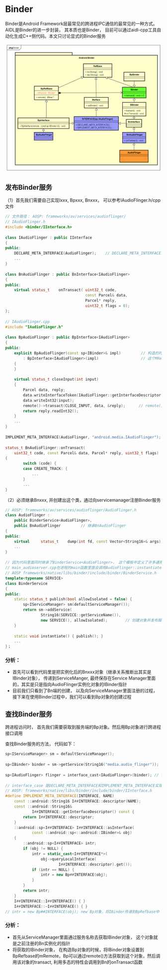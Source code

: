 # Binder

Binder是Android Framework层最常见的跨进程IPC通信的最常见的一种方式。AIDL是Binder的进一步封装， 其本质也是Binder， 目前可以通过aidl-cpp工具自动化生成C++侧代码。本文只讨论显式的Binder服务

![Class Binder](https://raw.githubusercontent.com/ShutUpLiPeng/Android-Learning/master/Binder_HwBinder%E7%9B%B8%E5%85%B3/Class%20Binder.png)

## 发布Binder服务

（1）首先我们需要自己实现Ixxx, Bpxxx, Bnxxx， 可以参考IAudioFlinger.h/cpp文件

```C++
// 文件路径： AOSP: frameworks/av/services/audioflinger/
// IAudioFlinger.h
#include <binder/IInterface.h>

class IAudioFlinger : public IInterface
{
public:
    DECLARE_META_INTERFACE(AudioFlinger);    // DECLARE_META_INTERFACE
    ...
}

class BnAudioFlinger : public BnInterface<IAudioFlinger>
{
public:
    virtual status_t    onTransact( uint32_t code,
                                    const Parcel& data,
                                    Parcel* reply,
                                    uint32_t flags = 0);
};

// IAudioFlinger.cpp
#include "IAudioFlinger.h"

class BpAudioFlinger : public BpInterface<IAudioFlinger>
{
public:
    explicit BpAudioFlinger(const sp<IBinder>& impl)         // 构造的时候impl参数， 就是mRemote
        : BpInterface<IAudioFlinger>(impl)                   // 这个MRemote其实是Bnxxx的实例的指针
    {
    }
    
    virtual status_t closeInput(int input)
    {
        Parcel data, reply;
        data.writeInterfaceToken(IAudioFlinger::getInterfaceDescriptor());
        data.writeInt32(input);
        remote()->transact(CLOSE_INPUT, data, &reply);      // remote()返回值是mRemote, 可以调用到Bn端
        return reply.readInt32();
    }
    ... 
}

IMPLEMENT_META_INTERFACE(AudioFlinger, "android.media.IAudioFlinger");  //IMPLEMENT_META_INTERFACE

status_t BnAudioFlinger::onTransact(
    uint32_t code, const Parcel& data, Parcel* reply, uint32_t flags)
{
        switch (code) {
        case CREATE_TRACK: {
        	...
        }
        ...
}


```

（2）必须继承Bnxxx, 并创建出这个类，通过向servicemanager注册Binder服务

```C++
// AOSP: frameworks/av/services/audioflinger/AudioFlinger.h
class AudioFlinger :
    public BinderService<AudioFlinger>,
    public BnAudioFlinger         // 继承BnAudioFlinger
{
public:
    virtual     status_t    dump(int fd, const Vector<String16>& args);
    ...
}

// 因为代码里面同时继承了BinderService<AudioFlinger>， 这个模板中定义了许多通用的方法， public/instantiate等
// main_audioserver.cpp在进程的main函数里面会调用AudioFlinger::instantiate();这样会发布服务
// AOSP frameworks/native/libs/binder/include/binder/BinderService.h
template<typename SERVICE>
class BinderService
{
public:
    static status_t publish(bool allowIsolated = false) {
        sp<IServiceManager> sm(defaultServiceManager());
        return sm->addService(
                String16(SERVICE::getServiceName()),
                new SERVICE(), allowIsolated);        // 创建对象并发布服务
    }

    static void instantiate() { publish(); }
	...
}；
```

### 分析：

- 首先可以看到代码里是把实例化后的Bnxxx对象（继承关系推断出其实是IBinder对象）， 传递到ServiceManger, 最终保存在Service Manager里面的，其实是只是指向AudioFlinger实例化对象的IBinder指针
- 目前我们只看到了Bn端的创建， 以及向ServiceManager里面注册的过程， 接下来在使用Binder过程中，我们可以看到Bp对象的创建过程

## 查找Binder服务 

跨进程访问时， 首先我们需要获取到服务端的Bp对象。然后用Bp对象进行跨进程接口调用

查找Binder服务的方法， 代码如下：

```c++
sp<IServiceManager> sm = defaultServiceManager();

sp<IBinder> binder = sm->getService(String16("media.audio_flinger"));  // 从ServiceManager获取到IBinder对象

sp<IAudioFlinger> flinger = interface_cast<IAudioFlinger>(binder); // 该过程中会转换生成Bp对象

// interface_case 是DECLARE_META_INTERFACE和IMPLEMENT_META_INTERFACE实现的方法
// AOSP: frameworks/native/libs/binder/include/binder/IInterface.h
#define IMPLEMENT_META_INTERFACE(INTERFACE, NAME)                       \
    const ::android::String16 I##INTERFACE::descriptor(NAME);           \
    const ::android::String16&                                          \
            I##INTERFACE::getInterfaceDescriptor() const {              \
        return I##INTERFACE::descriptor;                                \
    }                                                                   \
    ::android::sp<I##INTERFACE> I##INTERFACE::asInterface(              \
            const ::android::sp<::android::IBinder>& obj)               \
    {                                                                   \
        ::android::sp<I##INTERFACE> intr;                               \
        if (obj != NULL) {                                              \
            intr = static_cast<I##INTERFACE*>(                          \
                obj->queryLocalInterface(                               \
                        I##INTERFACE::descriptor).get());               \
            if (intr == NULL) {                                         \
                intr = new Bp##INTERFACE(obj);                          \
            }                                                           \
        }                                                               \
        return intr;                                                    \
    }                                                                   \
    I##INTERFACE::I##INTERFACE() { }                                    \
    I##INTERFACE::~I##INTERFACE() { }                                   \
// intr = new Bp##INTERFACE(obj); new Bp对象，将IBinder传递到BpRefbase中
```

### 分析：

- 首先从ServiceManager里面通过服务名称去获取IBinder对象， 这个对象就是之前注册的Bn实例化的指针
- 将获取的IBinder对象， 在构造Bp对象的时候，将IBinder对象设置到BpRefbase的mRemote，Bp可以通过remote()方法获取到这个对象，然后调用该对象的transact, 利用多态的特性会调用到Bn的onTransact函数

